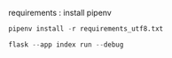 requirements :
install pipenv

```py
pipenv install -r requirements_utf8.txt
```

```py
flask --app index run --debug
```
